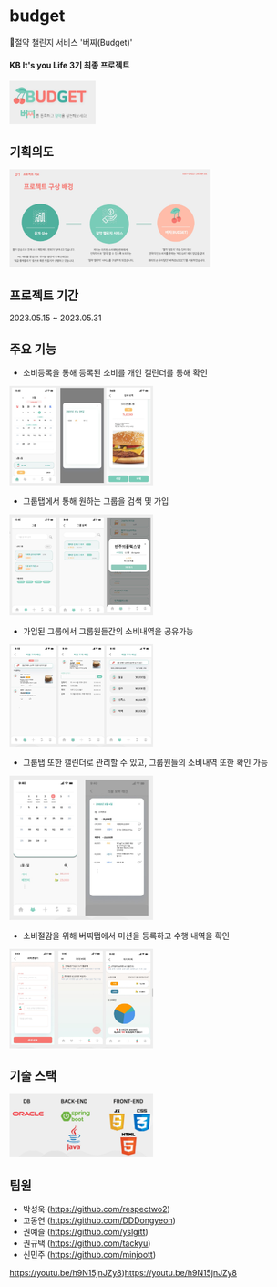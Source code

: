# budget
:pushpin:절약 챌린지 서비스 '버찌(Budget)' 
#### KB It's you Life 3기 최종 프로젝트

<img src="https://github.com/respectwo2/budget/raw/master/img/로고.JPG" alt="로고" width="30%">

## 기획의도
<img src="https://github.com/respectwo2/budget/raw/master/img/기획의도.JPG" alt="기획의도" width="70%">


## 프로젝트 기간
2023.05.15 ~ 2023.05.31

## 주요 기능
* 소비등록을 통해 등록된 소비를 개인 캘린더를 통해 확인
<img src="https://github.com/respectwo2/budget/raw/master/img/개인캘린더.JPG" alt="개인캘린더" width="50%">

* 그룹탭에서 통해 원하는 그룹을 검색 및 가입
<img src="https://github.com/respectwo2/budget/raw/master/img/그룹검색탭.JPG" alt="그룹검색" width="50%">

* 가입된 그룹에서 그룹원들간의 소비내역을 공유가능
<img src="https://github.com/respectwo2/budget/raw/master/img/그룹탭.JPG" alt="그룹" width="50%">

* 그룹탭 또한 캘린더로 관리할 수 있고, 그룹원들의 소비내역 또한 확인 가능
<img src="https://github.com/respectwo2/budget/raw/master/img/그룹캘린더.JPG" alt="그룹캘린더" width="50%">

* 소비절감을 위해 버찌탭에서 미션을 등록하고 수행 내역을 확인
<img src="https://github.com/respectwo2/budget/raw/master/img/버찌탭.JPG" alt="버찌" width="50%">

## 기술 스택

<img src="https://github.com/respectwo2/budget/raw/master/img/기술스택.JPG" alt="기술스택" width="50%">

## 팀원
- 박성욱 (https://github.com/respectwo2) 
- 고동연 (https://github.com/DDDongyeon)
- 권예슬 (https://github.com/yslgitt)
- 권규택 (https://github.com/tackyu)
- 신민주 (https://github.com/minjoott)


https://youtu.be/h9N15jnJZy8)https://youtu.be/h9N15jnJZy8

